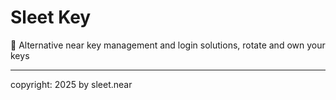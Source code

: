 # Sleet Key
🔐 Alternative near key management and login solutions, rotate and own your keys



---

copyright: 2025 by sleet.near